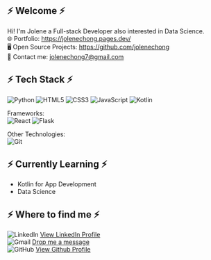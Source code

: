 ## ⚡ Welcome ⚡
Hi! I'm Jolene a Full-stack Developer also interested in Data Science.
<br> 🌐 Portfolio: 
https://jolenechong.pages.dev/
<br> 🖥️ Open Source Projects: https://github.com/jolenechong
<br> 📩 Contact me: [jolenechong7@gmail.com](jolenechong7@gmail.com)


## ⚡ Tech Stack ⚡
![Python](https://img.shields.io/badge/python-3670A0?style=for-the-badge&logo=python&logoColor=ffdd54)
![HTML5](https://img.shields.io/badge/html5-%23E34F26.svg?style=for-the-badge&logo=html5&logoColor=white)
![CSS3](https://img.shields.io/badge/css3-%231572B6.svg?style=for-the-badge&logo=css3&logoColor=white)
![JavaScript](https://img.shields.io/badge/javascript-%23323330.svg?style=for-the-badge&logo=javascript&logoColor=%23F7DF1E)
![Kotlin](https://img.shields.io/badge/kotlin-%230095D5.svg?style=for-the-badge&logo=kotlin&logoColor=white)

Frameworks:<br>
![React](https://img.shields.io/badge/react-%2320232a.svg?style=for-the-badge&logo=react&logoColor=%2361DAFB)
![Flask](https://img.shields.io/badge/flask-%23000.svg?style=for-the-badge&logo=flask&logoColor=white)

Other Technologies:<br>
![Git](https://img.shields.io/badge/git-%23F05033.svg?style=for-the-badge&logo=git&logoColor=white)

## ⚡ Currently Learning ⚡
- Kotlin for App Development
- Data Science

## ⚡ Where to find me ⚡
![LinkedIn](https://img.shields.io/badge/linkedin-%230077B5.svg?style=for-the-badge&logo=linkedin&logoColor=white)
<a href='https://www.linkedin.com/in/jolene-chong/'>View LinkedIn Profile</a>
<br>
![Gmail](https://img.shields.io/badge/Gmail-D14836?style=for-the-badge&logo=gmail&logoColor=white)
<a href="mailto:jolenechong7@gmail.com">Drop me a message</a>
<br>
![GitHub](https://img.shields.io/badge/github-%23121011.svg?style=for-the-badge&logo=github&logoColor=white)
<a href="https://github.com/jolenechong">View Github Profile</a>
